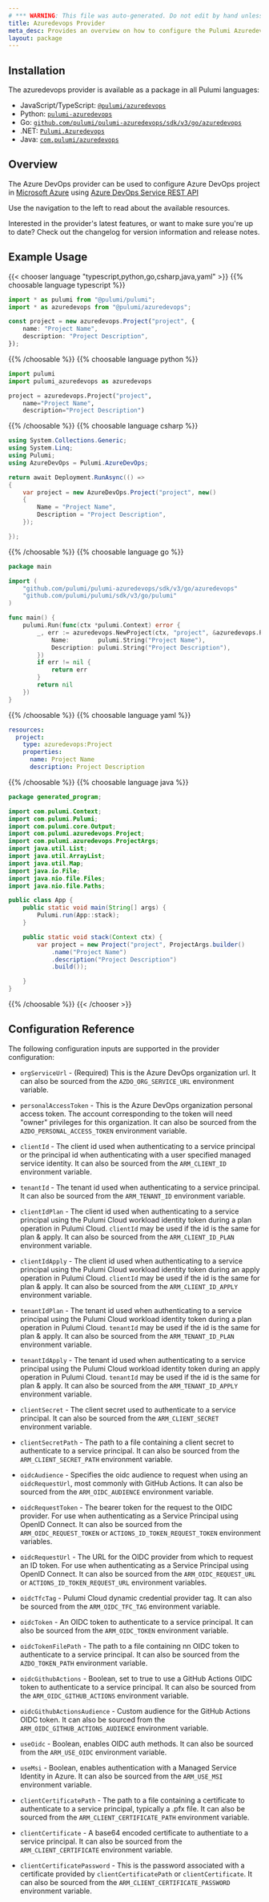 ```yaml
---
# *** WARNING: This file was auto-generated. Do not edit by hand unless you're certain you know what you are doing! ***
title: Azuredevops Provider
meta_desc: Provides an overview on how to configure the Pulumi Azuredevops provider.
layout: package
---
```

## Installation

The azuredevops provider is available as a package in all Pulumi languages:

* JavaScript/TypeScript: [`@pulumi/azuredevops`](https://www.npmjs.com/package/@pulumi/azuredevops)
* Python: [`pulumi-azuredevops`](https://pypi.org/project/pulumi-azuredevops/)
* Go: [`github.com/pulumi/pulumi-azuredevops/sdk/v3/go/azuredevops`](https://github.com/pulumi/pulumi-azuredevops)
* .NET: [`Pulumi.Azuredevops`](https://www.nuget.org/packages/Pulumi.Azuredevops)
* Java: [`com.pulumi/azuredevops`](https://central.sonatype.com/artifact/com.pulumi/azuredevops)
## Overview

The Azure DevOps provider can be used to configure Azure DevOps project in [Microsoft Azure](https://azure.microsoft.com/en-us/) using [Azure DevOps Service REST API](https://docs.microsoft.com/en-us/rest/api/azure/devops/?view=azure-devops-rest-7.0)

Use the navigation to the left to read about the available resources.

Interested in the provider's latest features, or want to make sure you're up to date? Check out the changelog for version information and release notes.
## Example Usage

{{< chooser language "typescript,python,go,csharp,java,yaml" >}}
{{% choosable language typescript %}}
```typescript
import * as pulumi from "@pulumi/pulumi";
import * as azuredevops from "@pulumi/azuredevops";

const project = new azuredevops.Project("project", {
    name: "Project Name",
    description: "Project Description",
});
```
{{% /choosable %}}
{{% choosable language python %}}
```python
import pulumi
import pulumi_azuredevops as azuredevops

project = azuredevops.Project("project",
    name="Project Name",
    description="Project Description")
```
{{% /choosable %}}
{{% choosable language csharp %}}
```csharp
using System.Collections.Generic;
using System.Linq;
using Pulumi;
using AzureDevOps = Pulumi.AzureDevOps;

return await Deployment.RunAsync(() =>
{
    var project = new AzureDevOps.Project("project", new()
    {
        Name = "Project Name",
        Description = "Project Description",
    });

});

```
{{% /choosable %}}
{{% choosable language go %}}
```go
package main

import (
	"github.com/pulumi/pulumi-azuredevops/sdk/v3/go/azuredevops"
	"github.com/pulumi/pulumi/sdk/v3/go/pulumi"
)

func main() {
	pulumi.Run(func(ctx *pulumi.Context) error {
		_, err := azuredevops.NewProject(ctx, "project", &azuredevops.ProjectArgs{
			Name:        pulumi.String("Project Name"),
			Description: pulumi.String("Project Description"),
		})
		if err != nil {
			return err
		}
		return nil
	})
}
```
{{% /choosable %}}
{{% choosable language yaml %}}
```yaml
resources:
  project:
    type: azuredevops:Project
    properties:
      name: Project Name
      description: Project Description
```
{{% /choosable %}}
{{% choosable language java %}}
```java
package generated_program;

import com.pulumi.Context;
import com.pulumi.Pulumi;
import com.pulumi.core.Output;
import com.pulumi.azuredevops.Project;
import com.pulumi.azuredevops.ProjectArgs;
import java.util.List;
import java.util.ArrayList;
import java.util.Map;
import java.io.File;
import java.nio.file.Files;
import java.nio.file.Paths;

public class App {
    public static void main(String[] args) {
        Pulumi.run(App::stack);
    }

    public static void stack(Context ctx) {
        var project = new Project("project", ProjectArgs.builder()
            .name("Project Name")
            .description("Project Description")
            .build());

    }
}
```
{{% /choosable %}}
{{< /chooser >}}
## Configuration Reference

The following configuration inputs are supported in the provider configuration:

- `orgServiceUrl` - (Required) This is the Azure DevOps organization url. It can also be
  sourced from the `AZDO_ORG_SERVICE_URL` environment variable.

- `personalAccessToken` - This is the Azure DevOps organization personal access
  token. The account corresponding to the token will need "owner" privileges for this
  organization. It can also be sourced from the `AZDO_PERSONAL_ACCESS_TOKEN` environment variable.

- `clientId` - The client id used when authenticating to a service principal or the principal id when
  authenticating with a user specified managed service identity. It can also be sourced from
  the `ARM_CLIENT_ID` environment variable.

- `tenantId` - The tenant id used when authenticating to a service principal.
  It can also be sourced from the `ARM_TENANT_ID` environment variable.

- `clientIdPlan` - The client id used when authenticating to a service principal using the Pulumi
  Cloud workload identity token during a plan operation in Pulumi Cloud. `clientId` may be used if
  the id is the same for plan & apply.
  It can also be sourced from the `ARM_CLIENT_ID_PLAN` environment variable.

- `clientIdApply` - The client id used when authenticating to a service principal using the Pulumi
  Cloud workload identity token during an apply operation in Pulumi Cloud. `clientId` may be used if
  the id is the same for plan & apply.
  It can also be sourced from the `ARM_CLIENT_ID_APPLY` environment variable.

- `tenantIdPlan` - The tenant id used when authenticating to a service principal using the Pulumi
  Cloud workload identity token during a plan operation in Pulumi Cloud. `tenantId` may be used if
  the id is the same for plan & apply.
  It can also be sourced from the `ARM_TENANT_ID_PLAN` environment variable.

- `tenantIdApply` - The tenant id used when authenticating to a service principal using the Pulumi
  Cloud workload identity token during an apply operation in Pulumi Cloud. `tenantId` may be used if
  the id is the same for plan & apply.
  It can also be sourced from the `ARM_TENANT_ID_APPLY` environment variable.

- `clientSecret` - The client secret used to authenticate to a service principal.
  It can also be sourced from the `ARM_CLIENT_SECRET` environment variable.

- `clientSecretPath` - The path to a file containing a client secret to authenticate to a service principal.
  It can also be sourced from the `ARM_CLIENT_SECRET_PATH` environment variable.

- `oidcAudience` - Specifies the oidc audience to request when using an `oidcRequestUrl`, most commonly with GitHub Actions.
  It can also be sourced from the `ARM_OIDC_AUDIENCE` environment variable.

- `oidcRequestToken` - The bearer token for the request to the OIDC provider. For use when authenticating as a Service Principal using OpenID Connect.
  It can also be sourced from the `ARM_OIDC_REQUEST_TOKEN` or `ACTIONS_ID_TOKEN_REQUEST_TOKEN` environment variables.

- `oidcRequestUrl` - The URL for the OIDC provider from which to request an ID token. For use when authenticating as a Service Principal using OpenID Connect.
  It can also be sourced from the `ARM_OIDC_REQUEST_URL` or `ACTIONS_ID_TOKEN_REQUEST_URL` environment variables.

- `oidcTfcTag` - Pulumi Cloud dynamic credential provider tag. It can also be sourced from the `ARM_OIDC_TFC_TAG` environment variable.

- `oidcToken` - An OIDC token to authenticate to a service principal.
  It can also be sourced from the `ARM_OIDC_TOKEN` environment variable.

- `oidcTokenFilePath` - The path to a file containing nn OIDC token to authenticate to a service principal.
  It can also be sourced from the `AZDO_TOKEN_PATH` environment variable.

- `oidcGithubActions` - Boolean, set to true to use a GitHub Actions OIDC token to authenticate to a service principal.
  It can also be sourced from the `ARM_OIDC_GITHUB_ACTIONS` environment variable.

- `oidcGithubActionsAudience` - Custom audience for the GitHub Actions OIDC token.
  It can also be sourced from the `ARM_OIDC_GITHUB_ACTIONS_AUDIENCE` environment variable.

- `useOidc` - Boolean, enables OIDC auth methods. It can also be sourced from the `ARM_USE_OIDC` environment variable.

- `useMsi` - Boolean, enables authentication with a Managed Service Identity in Azure. It can also be sourced from the `ARM_USE_MSI` environment variable.

- `clientCertificatePath` - The path to a file containing a certificate to authenticate to a service
  principal, typically a .pfx file.
  It can also be sourced from the `ARM_CLIENT_CERTIFICATE_PATH` environment variable.

- `clientCertificate` - A base64 encoded certificate to authentiate to a service principal.
  It can also be sourced from the `ARM_CLIENT_CERTIFICATE` environment variable.

- `clientCertificatePassword` - This is the password associated with a certificate provided
  by `clientCertificatePath` or `clientCertificate`. It can also be sourced
  from the `ARM_CLIENT_CERTIFICATE_PASSWORD` environment variable.